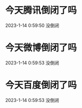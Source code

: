 # 今天腾讯倒闭了吗

2023-1-14 0:59:50 没倒闭

# 今天微博倒闭了吗

2023-1-14 0:59:53 没倒闭

# 今天百度倒闭了吗

2023-1-14 0:59:53 没倒闭

